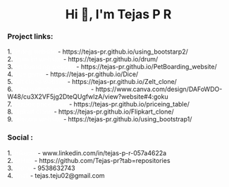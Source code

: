 <h1 align="center">Hi 👋, I'm Tejas P R</h1>

<h3 align="left">Project links:</h3>
1.<span style="text-decoration: none; color: white;">Tindog website</span> - https://tejas-pr.github.io/using_bootstarp2/ <br>
2.<span style="text-decoration: none; color: white;">Drum kit website</span> - https://tejas-pr.github.io/drum/ <br>
3.<span style="text-decoration: none; color: white;">Pet Boarding website </span> - https://tejas-pr.github.io/PetBoarding_website/ <br>
4.<span style="text-decoration: none; color: white;">Dice game</span> - https://tejas-pr.github.io/Dice/ <br>
5.<span style="text-decoration: none; color: white;">Zelt clone website</span> - https://tejas-pr.github.io/Zelt_clone/ <br>
6.<span style="text-decoration: none; color: white;">Hotel website using canva</span> - https://www.canva.com/design/DAFoWDO-W48/cu3X2VF5jg2DteQUgfwlzA/view?website#4:goku <br>
7.<span style="text-decoration: none; color: white;">FlexBox price table</span> - https://tejas-pr.github.io/priceing_table/ <br>
8.<span style="text-decoration: none; color: white;">Flipkart clone</span> - https://tejas-pr.github.io/Flipkart_clone/ <br>
9.<span style="text-decoration: none; color: white;">Telecom website </span> - https://tejas-pr.github.io/using_bootstrap1/ <br>

<h3 align="left">Social :</h3>
1.<span style="text-decoration: none; color: white;">Linkedin</span> - www.linkedin.com/in/tejas-p-r-057a4622a <br>
2.<span style="text-decoration: none; color: white;">GitHub</span> - https://github.com/Tejas-pr?tab=repositories <br>
3.<span style="text-decoration: none; color: white;">Phone</span> - 9538632743 <br>
4.<span style="text-decoration: none; color: white;">Email</span> - tejas.teju02@gmail.com <br>
